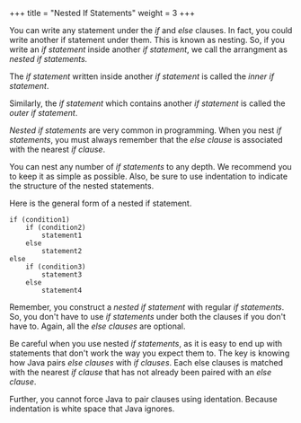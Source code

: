 +++
title = "Nested If Statements"
weight = 3
+++

You can write any statement under the *if* and *else* clauses.
In fact, you could write another if statement under them.
This is known as nesting. So, if you write an *if statement* inside
another *if statement*, we call the arrangment as *nested if statements.*

The *if statement* written inside another *if statement* is called the
*inner if statement*.

Similarly, the *if statement* which contains another *if statement* is
called the *outer if statement*. 

*Nested if statements* are very common in programming. When you nest
*if statements*, you must always remember that the *else clause* is
associated with the nearest *if clause*.

You can nest any number of *if statements* to any depth.
We recommend you to keep it as simple as possible. Also,
be sure to use indentation to indicate the structure of the
nested statements.

Here is the general form of a nested if statement.

```
if (condition1)
	if (condition2)
		statement1
	else
		statement2
else
	if (condition3)
		statement3
	else
		statement4
```

Remember, you construct a *nested if statement* with regular *if statements*.
So, you don't have to use *if statements* under both the clauses
if you don't have to. Again, all the *else clauses* are optional.

Be careful when you use nested *if statements*, as it is easy
to end up with statements that don't work the way you expect them
to. The key is knowing how Java pairs *else clauses* with *if clauses*.
Each else clauses is matched with the nearest *if clause* that
has not already been paired with an *else clause*.

Further, you cannot force Java to pair clauses using identation. 
Because indentation is white space that Java ignores.

